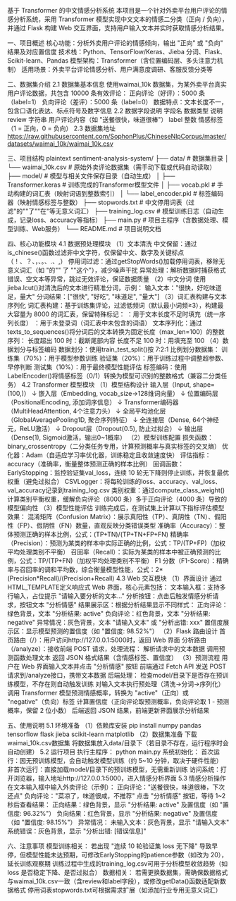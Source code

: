 基于 Transformer 的中文情感分析系统
本项目是一个针对外卖平台用户评论的情感分析系统，采用 Transformer 模型实现中文文本的情感二分类（正向 / 负向），并通过 Flask 构建 Web 交互界面，支持用户输入文本并实时获取情感分析结果。

一、项目概述
核心功能：分析外卖用户评论的情感倾向，输出 "正向" 或 "负向" 结果及对应置信度
技术栈：Python、TensorFlow/Keras、Jieba 分词、Flask、Scikit-learn、Pandas
模型架构：Transformer（含位置编码层、多头注意力机制）
适用场景：外卖平台评论情感分析、用户满意度调研、客服反馈分类等

二、数据集介绍
2.1 数据集基本信息
使用waimai_10k 数据集，为某外卖平台真实用户评论数据，共包含 10000 条有效评论：
正向评论（好评）：5000 条（label=1）
负向评论（差评）：5000 条（label=0）
数据特点：文本长度不一，包含口语化表达、标点符号及数字信息
2.2 数据字段说明
字段名	数据类型	说明
review	字符串	用户评论内容（如 "送餐很快，味道很棒"）
label	整数	情感标签（1 = 正向，0 = 负向）
2.3 数据集地址
https://raw.githubusercontent.com/SophonPlus/ChineseNlpCorpus/master/datasets/waimai_10k/waimai_10k.csv

三、项目结构
plaintext
sentiment-analysis-system/
├── data/                  # 数据集目录
│   └── waimai_10k.csv      # 原始外卖评论数据集（需手动下载或代码自动读取）
├── model/                 # 模型与相关文件保存目录（自动生成）
│   ├── Transformer.keras   # 训练完成的Transformer模型文件
│   ├── vocab.pkl           # 手动构建的词汇表（映射词语到整数索引）
│   └── label_encoder.pkl   # 标签编码器（映射情感标签与整数）
├── stopwords.txt          # 中文停用词表（过滤"的""了""在"等无意义词汇）
├── training_log.csv       # 模型训练日志（自动生成，记录loss、accuracy等指标）
├── main.py                # 项目主程序（含数据处理、模型训练、Web服务）
└── README.md              # 项目说明文档

四、核心功能模块
4.1 数据预处理模块
（1）文本清洗
中文保留：通过is_chinese()函数过滤非中文字符，仅保留中文、数字及关键标点（！、？、，、。、.、,）
停用词过滤：通过getStopWords()加载停用词表，移除无意义词汇（如 "的"" 了 ""这个"），减少噪声干扰
异常处理：解析数据时捕获格式错误、空文本等异常，跳过无效评论，保证数据质量
（2）中文分词
使用jieba.lcut()对清洗后的文本进行精准分词，示例：
输入文本："很快，好吃味道足，量大"
分词结果：["很快", "好吃", "味道足", "量大"]
（3）词汇表构建与文本序列化
词汇表构建：基于训练集评论，过滤低频词（默认最小词频≥3），构建最大容量为 8000 的词汇表，保留特殊标记：
<PAD>：用于文本长度不足时填充（统一序列长度）
<UNK>：用于未登录词（词汇表中未包含的词语）
文本序列化：通过texts_to_sequences()将分词后的文本转换为固定长度（max_len=100）的整数序列：
长度超出 100 时：截断尾部内容
长度不足 100 时：用<PAD>填充至 100
（4）数据划分与标签编码
数据划分：使用train_test_split()按 7:2:1 比例划分数据集：
训练集（70%）：用于模型参数训练
验证集（20%）：用于训练过程中调整超参数、早停判断
测试集（10%）：用于最终模型性能评估
标签编码：使用LabelEncoder()将情感标签（0/1）转换为模型可识别的整数格式（兼容二分类任务）
4.2 Transformer 模型模块
（1）模型结构设计
输入层（Input, shape=(100,)）
    ↓
嵌入层（Embedding, vocab_size→128维词向量）
    ↓
位置编码层（PositionalEncoding, 添加词序信息）
    ↓
Transformer编码器（MultiHeadAttention, 4个注意力头）
    ↓
全局平均池化层（GlobalAveragePooling1D, 聚合序列特征）
    ↓
全连接层（Dense, 64个神经元，ReLU激活）
    ↓
Dropout层（Dropout(0.5), 防止过拟合）
    ↓
输出层（Dense(1), Sigmoid激活，输出0~1概率）
（2）模型训练配置
损失函数：binary_crossentropy（二分类任务专用，计算预测概率与真实标签的交叉熵）
优化器：Adam（自适应学习率优化器，训练稳定且收敛速度快）
评估指标：accuracy（准确率，衡量整体预测正确的样本比例）
回调函数：
EarlyStopping：监控验证集val_loss，连续 10 轮无下降则停止训练，并恢复最优权重（避免过拟合）
CSVLogger：将每轮训练的loss、accuracy、val_loss、val_accuracy记录到training_log.csv
类别权重：通过compute_class_weight()计算类别平衡权重，缓解负向评论（8000 条）多于正向评论（4000 条）导致的模型偏向性
（3）模型性能评估
训练完成后，在测试集上计算以下指标评估模型效果：
混淆矩阵（Confusion Matrix）：展示真阳性（TP）、真阴性（TN）、假阳性（FP）、假阴性（FN）数量，直观反映分类错误类型
准确率（Accuracy）：整体预测正确的样本比例，公式：(TP+TN)/(TP+TN+FP+FN)
精确率（Precision）：预测为某类的样本中实际正确的比例，公式：TP/(TP+FP)（加权平均处理类别不平衡）
召回率（Recall）：实际为某类的样本中被正确预测的比例，公式：TP/(TP+FN)（加权平均处理类别不平衡）
F1 分数（F1-Score）：精确率与召回率的调和平均数，综合衡量模型性能，公式：2*(Precision*Recall)/(Precision+Recall)
4.3 Web 交互模块
（1）界面设计
通过HTML_TEMPLATE定义响应式 Web 界面，核心元素包括：
文本输入框：支持多行输入，占位提示 "请输入要分析的文本..."
分析按钮：点击后触发情感分析请求，按钮文本 "分析情感"
结果展示区：根据分析结果显示不同样式：
正向评论：绿色背景，文本 "分析结果: active"
负向评论：红色背景，文本 "分析结果: negative"
异常情况：灰色背景，文本 "请输入文本" 或 "分析出错: xxx"
置信度展示区：显示模型预测的置信度（如 "置信度: 98.52%"）
（2）Flask 路由设计
首页路由（/）：用户访问http://127.0.0.1:5000时，返回 Web 界面
分析路由（/analyze）：接收前端 POST 请求，处理流程：
解析请求中的文本数据
调用预测函数处理文本
返回 JSON 格式结果（含情感标签、置信度）
（3）预测流程
用户在 Web 界面输入文本并点击 "分析情感" 按钮
前端通过 Fetch API 发送 POST 请求到/analyze接口，携带文本数据
后端处理：
检查model/目录下是否存在预训练模型，不存在则自动触发训练
对输入文本执行预处理（清洗→分词→序列化）
调用 Transformer 模型预测情感概率，转换为 "active"（正向）或 "negative"（负向）标签
计算置信度（正向评论取预测概率，负向评论取 1 - 预测概率，保留 2 位小数）
后端返回 JSON 结果，前端更新界面展示分析结果

五、使用说明
5.1 环境准备
（1）依赖库安装
pip install numpy pandas tensorflow flask jieba scikit-learn matplotlib
（2）数据集准备
下载waimai_10k.csv数据集
将数据集放入data/目录下（若目录不存在，运行程序时会自动创建）
5.2 运行项目
执行主程序：
python main.py
系统初始化：
首次运行：因无预训练模型，会自动触发模型训练（约 5~10 分钟，取决于硬件性能）
非首次运行：直接加载model/目录下的预训练模型，无需重新训练
访问系统：打开浏览器，输入地址http://127.0.0.1:5000，进入情感分析界面
5.3 情感分析操作
在文本输入框中输入外卖评论（示例）：
正向评论："送餐很快，味道很棒，下次还点"
负向评论："菜凉了，味道很咸，不推荐"
点击 "分析情感" 按钮，等待 1~2 秒后查看结果：
正向结果：绿色背景，显示 "分析结果: active" 及置信度（如 "置信度: 96.32%"）
负向结果：红色背景，显示 "分析结果: negative" 及置信度（如 "置信度: 98.15%"）
异常情况：
未输入文本：灰色背景，显示 "请输入文本"
系统错误：灰色背景，显示 "分析出错: [错误信息]"

六、注意事项
模型训练相关：
若出现 "连续 10 轮验证集 loss 无下降" 导致早停，但模型性能未达预期，可修改EarlyStopping的patience参数（如改为 20），延长训练观察期
训练过程中生成的training_log.csv可用于分析模型收敛趋势（如 loss 是否稳定下降、是否过拟合）
数据相关：
若需更换数据集，需确保数据格式与waimai_10k.csv一致（含review和label字段），或修改getData()函数适配新数据格式
停用词表stopwords.txt可根据需求扩展（如添加行业专用无意义词汇）

